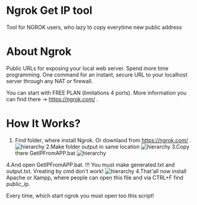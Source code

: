# Ngrok Get IP tool
Tool for NGROK users, who lazy to copy everytime new public address

# About Ngrok
Public URLs for exposing your local web server.
Spend more time programming. One command for an instant, secure URL to your localhost server through any NAT or firewall.

You can start with FREE PLAN (limitations 4 ports). More information you can find there -> https://ngrok.com/ .

# How It Works?
1. Find folder, where install Ngrok. Or downlaod from https://ngrok.com/ .
![hierarchy](https://user-images.githubusercontent.com/40635601/83966430-7f384900-a8ba-11ea-93d2-7b3e76a3cf07.png)
2.Make folder output in same location
![hierarchy](https://user-images.githubusercontent.com/40635601/83966477-b9094f80-a8ba-11ea-9192-4262c9e03fb3.png)
3.Copy there GetIPFromAPP.bat
![hierarchy](https://user-images.githubusercontent.com/40635601/83966513-e1914980-a8ba-11ea-99b1-536a372e5a8a.png)

4.And open GetIPFromAPP.bat. !!! You must make generated.txt and output.txt. Vreating by cmd don't work!
![hierarchy](https://user-images.githubusercontent.com/40635601/83966640-99265b80-a8bb-11ea-874d-23ef5538fb9a.png)
4.That'all now install Apache or Xampp, where people can open this file and via CTRL+F find public_ip. 

Every time, which start ngrok you must open too this script!
